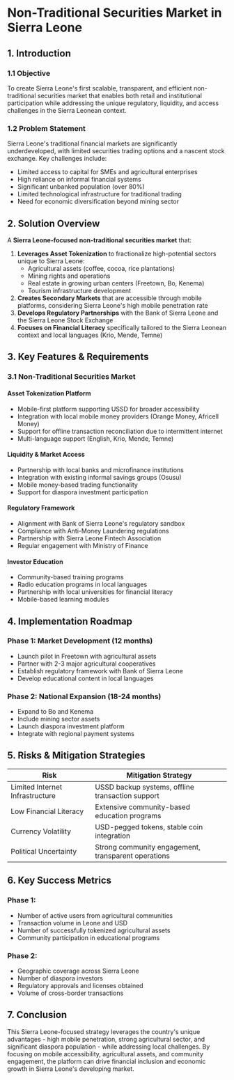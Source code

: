 # **Non-Traditional Securities Market in Sierra Leone**

## **1\. Introduction**

### **1.1 Objective**

To create Sierra Leone's first scalable, transparent, and efficient non-traditional securities market that enables both retail and institutional participation while addressing the unique regulatory, liquidity, and access challenges in the Sierra Leonean context.

### **1.2 Problem Statement**

Sierra Leone's traditional financial markets are significantly underdeveloped, with limited securities trading options and a nascent stock exchange. Key challenges include:

* Limited access to capital for SMEs and agricultural enterprises  
* High reliance on informal financial systems  
* Significant unbanked population (over 80%)  
* Limited technological infrastructure for traditional trading  
* Need for economic diversification beyond mining sector

## **2\. Solution Overview**

A **Sierra Leone-focused non-traditional securities market** that:

1. **Leverages Asset Tokenization** to fractionalize high-potential sectors unique to Sierra Leone:  
   * Agricultural assets (coffee, cocoa, rice plantations)  
   * Mining rights and operations  
   * Real estate in growing urban centers (Freetown, Bo, Kenema)  
   * Tourism infrastructure development  
2. **Creates Secondary Markets** that are accessible through mobile platforms, considering Sierra Leone's high mobile penetration rate  
3. **Develops Regulatory Partnerships** with the Bank of Sierra Leone and the Sierra Leone Stock Exchange  
4. **Focuses on Financial Literacy** specifically tailored to the Sierra Leonean context and local languages (Krio, Mende, Temne)

## **3\. Key Features & Requirements**

### **3.1 Non-Traditional Securities Market**

#### **Asset Tokenization Platform**

* Mobile-first platform supporting USSD for broader accessibility  
* Integration with local mobile money providers (Orange Money, Africell Money)  
* Support for offline transaction reconciliation due to intermittent internet  
* Multi-language support (English, Krio, Mende, Temne)

#### **Liquidity & Market Access**

* Partnership with local banks and microfinance institutions  
* Integration with existing informal savings groups (Osusu)  
* Mobile money-based trading functionality  
* Support for diaspora investment participation

#### **Regulatory Framework**

* Alignment with Bank of Sierra Leone's regulatory sandbox  
* Compliance with Anti-Money Laundering regulations  
* Partnership with Sierra Leone Fintech Association  
* Regular engagement with Ministry of Finance

#### **Investor Education**

* Community-based training programs  
* Radio education programs in local languages  
* Partnership with local universities for financial literacy  
* Mobile-based learning modules

## **4\. Implementation Roadmap**

### **Phase 1: Market Development (12 months)**

* Launch pilot in Freetown with agricultural assets  
* Partner with 2-3 major agricultural cooperatives  
* Establish regulatory framework with Bank of Sierra Leone  
* Develop educational content in local languages

### **Phase 2: National Expansion (18-24 months)**

* Expand to Bo and Kenema  
* Include mining sector assets  
* Launch diaspora investment platform  
* Integrate with regional payment systems

## **5\. Risks & Mitigation Strategies**

| Risk | Mitigation Strategy |
| ----- | ----- |
| Limited Internet Infrastructure | USSD backup systems, offline transaction support |
| Low Financial Literacy | Extensive community-based education programs |
| Currency Volatility | USD-pegged tokens, stable coin integration |
| Political Uncertainty | Strong community engagement, transparent operations |

## **6\. Key Success Metrics**

### **Phase 1:**

* Number of active users from agricultural communities  
* Transaction volume in Leone and USD  
* Number of successfully tokenized agricultural assets  
* Community participation in educational programs

### **Phase 2:**

* Geographic coverage across Sierra Leone  
* Number of diaspora investors  
* Regulatory approvals and licenses obtained  
* Volume of cross-border transactions

## **7\. Conclusion**

This Sierra Leone-focused strategy leverages the country's unique advantages \- high mobile penetration, strong agricultural sector, and significant diaspora population \- while addressing local challenges. By focusing on mobile accessibility, agricultural assets, and community engagement, the platform can drive financial inclusion and economic growth in Sierra Leone's developing market.

